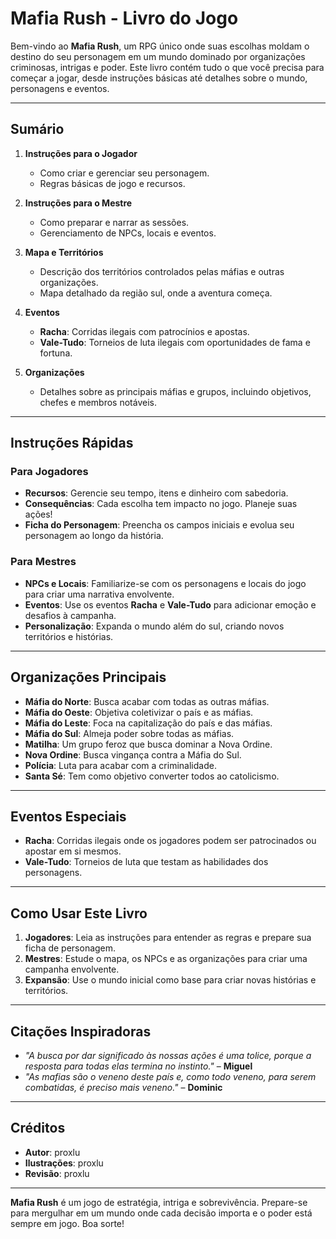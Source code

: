 # **Mafia Rush - Livro do Jogo**

Bem-vindo ao **Mafia Rush**, um RPG único onde suas escolhas moldam o destino do seu personagem em um mundo dominado por organizações criminosas, intrigas e poder. Este livro contém tudo o que você precisa para começar a jogar, desde instruções básicas até detalhes sobre o mundo, personagens e eventos.

---

## **Sumário**

1. **Instruções para o Jogador**  
   - Como criar e gerenciar seu personagem.  
   - Regras básicas de jogo e recursos.  

2. **Instruções para o Mestre**  
   - Como preparar e narrar as sessões.  
   - Gerenciamento de NPCs, locais e eventos.  

3. **Mapa e Territórios**  
   - Descrição dos territórios controlados pelas máfias e outras organizações.  
   - Mapa detalhado da região sul, onde a aventura começa.  

4. **Eventos**  
   - **Racha**: Corridas ilegais com patrocínios e apostas.  
   - **Vale-Tudo**: Torneios de luta ilegais com oportunidades de fama e fortuna.  

5. **Organizações**  
   - Detalhes sobre as principais máfias e grupos, incluindo objetivos, chefes e membros notáveis.  

---

## **Instruções Rápidas**

### **Para Jogadores**
- **Recursos**: Gerencie seu tempo, itens e dinheiro com sabedoria.  
- **Consequências**: Cada escolha tem impacto no jogo. Planeje suas ações!  
- **Ficha do Personagem**: Preencha os campos iniciais e evolua seu personagem ao longo da história.  

### **Para Mestres**
- **NPCs e Locais**: Familiarize-se com os personagens e locais do jogo para criar uma narrativa envolvente.  
- **Eventos**: Use os eventos **Racha** e **Vale-Tudo** para adicionar emoção e desafios à campanha.  
- **Personalização**: Expanda o mundo além do sul, criando novos territórios e histórias.  

---

## **Organizações Principais**

- **Máfia do Norte**: Busca acabar com todas as outras máfias.  
- **Máfia do Oeste**: Objetiva coletivizar o país e as máfias.  
- **Máfia do Leste**: Foca na capitalização do país e das máfias.  
- **Máfia do Sul**: Almeja poder sobre todas as máfias.  
- **Matilha**: Um grupo feroz que busca dominar a Nova Ordine.  
- **Nova Ordine**: Busca vingança contra a Máfia do Sul.  
- **Polícia**: Luta para acabar com a criminalidade.  
- **Santa Sé**: Tem como objetivo converter todos ao catolicismo.  

---

## **Eventos Especiais**

- **Racha**: Corridas ilegais onde os jogadores podem ser patrocinados ou apostar em si mesmos.  
- **Vale-Tudo**: Torneios de luta que testam as habilidades dos personagens.  

---

## **Como Usar Este Livro**

1. **Jogadores**: Leia as instruções para entender as regras e prepare sua ficha de personagem.  
2. **Mestres**: Estude o mapa, os NPCs e as organizações para criar uma campanha envolvente.  
3. **Expansão**: Use o mundo inicial como base para criar novas histórias e territórios.  

---

## **Citações Inspiradoras**

- *"A busca por dar significado às nossas ações é uma tolice, porque a resposta para todas elas termina no instinto."* – **Miguel**  
- *"As mafias são o veneno deste país e, como todo veneno, para serem combatidas, é preciso mais veneno."* – **Dominic**  

---

## **Créditos**

- **Autor**: proxlu  
- **Ilustrações**: proxlu  
- **Revisão**: proxlu  

---

**Mafia Rush** é um jogo de estratégia, intriga e sobrevivência. Prepare-se para mergulhar em um mundo onde cada decisão importa e o poder está sempre em jogo. Boa sorte!
